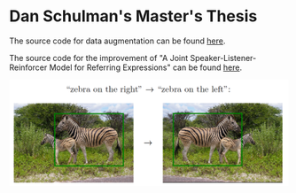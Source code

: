 # Dan Schulman's Master's Thesis

The source code for data augmentation can be found [here](https://github.com/danzschulman/refer).

The source code for the improvement of "A Joint Speaker-Listener-Reinforcer Model for Referring Expressions" can be found [here](https://github.com/danzschulman/speaker_listener_reinforcer/tree/resnet).

![alt text](https://github.com/danzschulman/Masters_Thesis/raw/master/data_augmentation_example.png "Data Augmentation Example")
